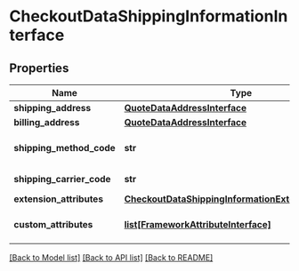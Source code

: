 # CheckoutDataShippingInformationInterface

## Properties
Name | Type | Description | Notes
------------ | ------------- | ------------- | -------------
**shipping_address** | [**QuoteDataAddressInterface**](QuoteDataAddressInterface.md) |  | 
**billing_address** | [**QuoteDataAddressInterface**](QuoteDataAddressInterface.md) |  | [optional] 
**shipping_method_code** | **str** | Shipping method code | 
**shipping_carrier_code** | **str** | Carrier code | 
**extension_attributes** | [**CheckoutDataShippingInformationExtensionInterface**](CheckoutDataShippingInformationExtensionInterface.md) |  | [optional] 
**custom_attributes** | [**list[FrameworkAttributeInterface]**](FrameworkAttributeInterface.md) | Custom attributes values. | [optional] 

[[Back to Model list]](../README.md#documentation-for-models) [[Back to API list]](../README.md#documentation-for-api-endpoints) [[Back to README]](../README.md)


